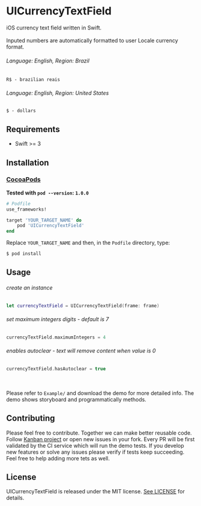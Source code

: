 UICurrencyTextField
======================================

iOS currency text field written in Swift.  
<br>
Inputed numbers are automatically formatted to user Locale currency format.  
###### Language: English, Region: Brazil  
`R$ - brazilian reais`  
###### Language: English, Region: United States  
`$ - dollars`

## Requirements

* Swift >= 3

## Installation

### [CocoaPods](https://guides.cocoapods.org/using/using-cocoapods.html)

**Tested with `pod --version`: `1.0.0`**

```ruby
# Podfile
use_frameworks!

target 'YOUR_TARGET_NAME' do
    pod 'UICurrencyTextField'
end
```

Replace `YOUR_TARGET_NAME` and then, in the `Podfile` directory, type:

```bash
$ pod install
```

## Usage

###### create an instance
```swift
let currencyTextField = UICurrencyTextField(frame: frame)
```  

###### set maximum integers digits - default is 7
```swift
currencyTextField.maximumIntegers = 4
```

###### enables autoclear - text will remove content when value is 0
```swift
currencyTextField.hasAutoclear = true
``` 
<br><br>
Please refer to `Example/` and download the demo for more detailed info.
The demo shows storyboard and programmatically methods.

## Contributing
Please feel free to contribute. Together we can make better reusable code.
Follow [Kanban project](https://github.com/marinofelipe/UICurrencyTextField/projects/1) or open new issues in your fork.
Every PR will be first validated by the CI service which will run the demo tests.
If you develop new features or solve any issues please verify if tests keep succeeding. Feel free to help adding more tets as well.

## License
UICurrencyTextField is released under the MIT license. [See LICENSE](https://github.com/marinofelipe/UICurrencyTextField/blob/master/LICENSE) for details.
